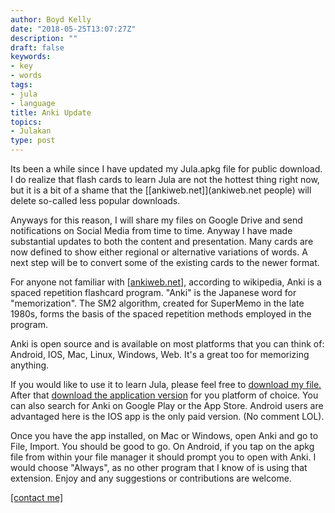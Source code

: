 ```yaml
---
author: Boyd Kelly
date: "2018-05-25T13:07:27Z"
description: ""
draft: false
keywords:
- key
- words
tags:
- jula
- language
title: Anki Update
topics:
- Julakan
type: post
---
```



Its been a while since I have updated my Jula.apkg file for public download. I do realize that flash cards to learn Jula are not the hottest thing right now, but it is a bit of a shame that the [[ankiweb.net]](ankiweb.net people) will delete so-called less popular downloads. 

<!--more-->

Anyways for this reason, I will share my files on Google Drive and send notifications on Social Media from time to time. Anyway I have made substantial updates to both the content and presentation. Many cards are now defined to show either regional or alternative variations of words. A next step will be to convert some of the existing cards to the newer format. 

For anyone not familiar with [[ankiweb.net]](Anki), according to wikipedia, Anki is a spaced repetition flashcard program. "Anki" is the Japanese word for "memorization". The SM2 algorithm, created for SuperMemo in the late 1980s, forms the basis of the spaced repetition methods employed in the program.

Anki is open source and is available on most platforms that you can think of: Android, IOS, Mac, Linux, Windows, Web. It's a great too for memorizing anything.

If you would like to use it to learn Jula, please feel free to [download my file.](http://bit.ly/2sb0jMw) After that [download the application version](https://apps.ankiweb.net/#download) for you platform of choice. You can also search for Anki on Google Play or the App Store. Android users are advantaged here is the IOS app is the only paid version. (No comment LOL).

Once you have the app installed, on Mac or Windows, open Anki and go to File, Import. You should be good to go. On Android, if you tap on the apkg file from within your file manager it should prompt you to open with Anki. I would choose "Always", as no other program that I know of is using that extension. Enjoy and any suggestions or contributions are welcome.

[[contact me]](/contact)
